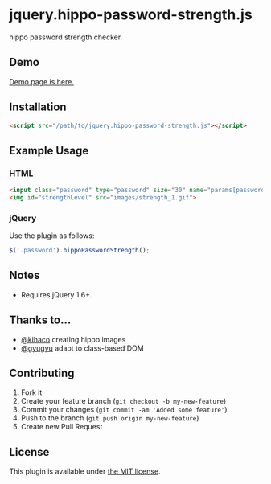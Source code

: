 jquery.hippo-password-strength.js
===============================

hippo password strength checker.

## Demo
[Demo page is here.](http://kuro96.heteml.jp/hippo-password-strength/hippo.html)

## Installation
```html
<script src="/path/to/jquery.hippo-password-strength.js"></script>
```

## Example Usage
### HTML

```html
<input class="password" type="password" size="30" name="params[password]" value="" data-indicator="strengthLevel">
<img id="strengthLevel" src="images/strength_1.gif">
```

### jQuery

Use the plugin as follows:

```js
$('.password').hippoPasswordStrength();
```

## Notes

* Requires jQuery 1.6+.

## Thanks to…

* [@kihaco](http://github.com/kihaco) creating hippo images
* [@gyugyu](http://github.com/gyugyu) adapt to class-based DOM

## Contributing

1. Fork it
2. Create your feature branch (`git checkout -b my-new-feature`)
3. Commit your changes (`git commit -am 'Added some feature'`)
4. Push to the branch (`git push origin my-new-feature`)
5. Create new Pull Request

## License

This plugin is available under [the MIT license](http://opensource.org/licenses/MIT).
